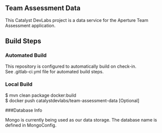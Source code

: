 ## Team Assessment Data
This Catalyst DevLabs project is a data service for the Aperture Team Assessment application.

## Build Steps

### Automated Build

This repository is configured to automatically build on check-in.  
See .gitlab-ci.yml file for automated build steps.

### Local Build

$ mvn clean package docker:build  
$ docker push catalystdevlabs/team-assessment-data [Optional]

###Database Info

Mongo is currently being used as our data storage. The database name is defined in MongoConfig.





